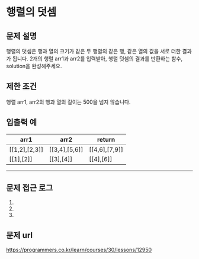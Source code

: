 
   
# 행렬의 덧셈

## 문제 설명

행렬의 덧셈은 행과 열의 크기가 같은 두 행렬의 같은 행, 같은 열의 값을 서로 더한 결과가 됩니다. 2개의 행렬 arr1과 arr2를 입력받아, 행렬 덧셈의 결과를 반환하는 함수, solution을 완성해주세요.

## 제한 조건

행렬 arr1, arr2의 행과 열의 길이는 500을 넘지 않습니다.

## 입출력 예

|arr1|arr2|return|
|----|----|----|
|[[1,2],[2,3]]|[[3,4],[5,6]]|[[4,6],[7,9]]|
|[[1],[2]]|[[3],[4]]|[[4],[6]]|
----

## 문제 접근 로그
1. 
2. 
3. 

## 문제 url
https://programmers.co.kr/learn/courses/30/lessons/12950